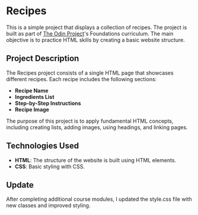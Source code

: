 # Recipes

This is a simple project that displays a collection of recipes. The project is built as part of [The Odin Project](https://www.theodinproject.com/)'s Foundations curriculum. The main objective is to practice HTML skills by creating a basic website structure.

## Project Description

The Recipes project consists of a single HTML page that showcases different recipes. Each recipe includes the following sections:

- **Recipe Name**
- **Ingredients List**
- **Step-by-Step Instructions**
- **Recipe Image**

The purpose of this project is to apply fundamental HTML concepts, including creating lists, adding images, using headings, and linking pages.

## Technologies Used

- **HTML**: The structure of the website is built using HTML elements.
- **CSS**: Basic styling with CSS.

## Update

After completing additional course modules, I updated the style.css file with new classes and improved styling.
